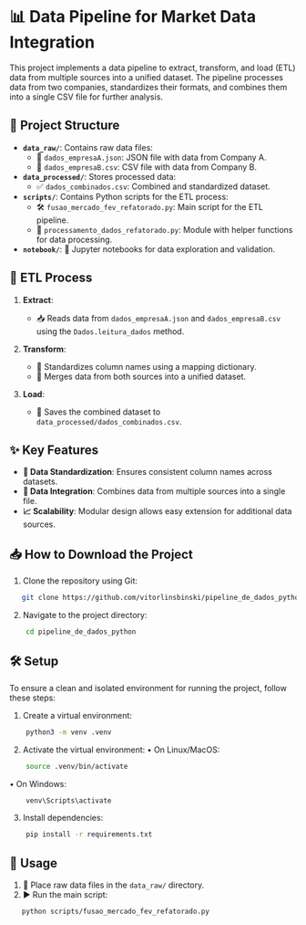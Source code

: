 # 📊 Data Pipeline for Market Data Integration

This project implements a data pipeline to extract, transform, and load (ETL) data from multiple sources into a unified dataset. The pipeline processes data from two companies, standardizes their formats, and combines them into a single CSV file for further analysis.

## 📁 Project Structure

- **`data_raw/`**: Contains raw data files:
  - 📄 `dados_empresaA.json`: JSON file with data from Company A.
  - 📄 `dados_empresaB.csv`: CSV file with data from Company B.
- **`data_processed/`**: Stores processed data:
  - ✅ `dados_combinados.csv`: Combined and standardized dataset.
- **`scripts/`**: Contains Python scripts for the ETL process:
  - 🛠️ `fusao_mercado_fev_refatorado.py`: Main script for the ETL pipeline.
  - 🧩 `processamento_dados_refatorado.py`: Module with helper functions for data processing.
- **`notebook/`**: 📓 Jupyter notebooks for data exploration and validation.

## 🔄 ETL Process

1. **Extract**:
   - 📥 Reads data from `dados_empresaA.json` and `dados_empresaB.csv` using the `Dados.leitura_dados` method.

2. **Transform**:
   - 🔧 Standardizes column names using a mapping dictionary.
   - 🔗 Merges data from both sources into a unified dataset.

3. **Load**:
   - 💾 Saves the combined dataset to `data_processed/dados_combinados.csv`.

## ✨ Key Features

- **📝 Data Standardization**: Ensures consistent column names across datasets.
- **🔗 Data Integration**: Combines data from multiple sources into a single file.
- **📈 Scalability**: Modular design allows easy extension for additional data sources.

## 📥 How to Download the Project

1. Clone the repository using Git:
```bash
   git clone https://github.com/vitorlinsbinski/pipeline_de_dados_python.git
```

2. Navigate to the project directory:
```bash
    cd pipeline_de_dados_python
```

## 🛠️ Setup
To ensure a clean and isolated environment for running the project, follow these steps:

1. Create a virtual environment:
```bash
    python3 -m venv .venv
```

2. Activate the virtual environment:
• On Linux/MacOS:
```bash
    source .venv/bin/activate
```
• On Windows:
```bash
    venv\Scripts\activate
```

3. Install dependencies:
```bash
    pip install -r requirements.txt
```

## 🚀 Usage

1. 📂 Place raw data files in the `data_raw/` directory.
2. ▶️ Run the main script:
```bash
   python scripts/fusao_mercado_fev_refatorado.py
```
